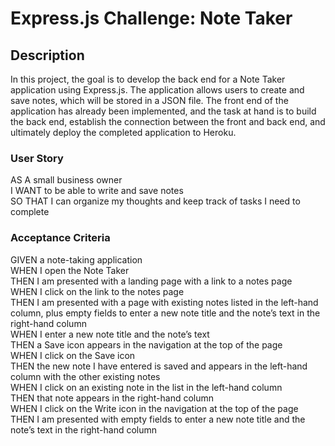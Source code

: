 # Express.js Challenge: Note Taker

## Description

In this project, the goal is to develop the back end for a Note Taker application using Express.js. The application allows users to create and save notes, which will be stored in a JSON file. The front end of the application has already been implemented, and the task at hand is to build the back end, establish the connection between the front and back end, and ultimately deploy the completed application to Heroku.

### User Story

AS A small business owner  
I WANT to be able to write and save notes  
SO THAT I can organize my thoughts and keep track of tasks I need to complete

### Acceptance Criteria

GIVEN a note-taking application  
WHEN I open the Note Taker  
THEN I am presented with a landing page with a link to a notes page  
WHEN I click on the link to the notes page  
THEN I am presented with a page with existing notes listed in the left-hand column, plus empty fields to enter a new note title and the note’s text in the right-hand column  
WHEN I enter a new note title and the note’s text  
THEN a Save icon appears in the navigation at the top of the page  
WHEN I click on the Save icon  
THEN the new note I have entered is saved and appears in the left-hand column with the other existing notes  
WHEN I click on an existing note in the list in the left-hand column  
THEN that note appears in the right-hand column  
WHEN I click on the Write icon in the navigation at the top of the page  
THEN I am presented with empty fields to enter a new note title and the note’s text in the right-hand column
